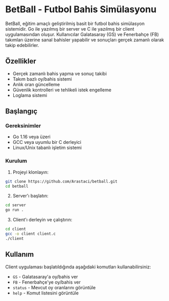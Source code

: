 # BetBall - Futbol Bahis Simülasyonu

BetBall, eğitim amaçlı geliştirilmiş basit bir futbol bahis simülasyon sistemidir. Go ile yazılmış bir server ve C ile yazılmış bir client uygulamasından oluşur. Kullanıcılar Galatasaray (GS) ve Fenerbahçe (FB) takımları üzerine sanal bahisler yapabilir ve sonuçları gerçek zamanlı olarak takip edebilirler.

## Özellikler

- Gerçek zamanlı bahis yapma ve sonuç takibi
- Takım bazlı oy/bahis sistemi
- Anlık oran güncelleme
- Güvenlik kontrolleri ve tehlikeli istek engelleme
- Loglama sistemi

## Başlangıç

### Gereksinimler

- Go 1.16 veya üzeri
- GCC veya uyumlu bir C derleyici
- Linux/Unix tabanlı işletim sistemi

### Kurulum

1. Projeyi klonlayın:

```bash
git clone https://github.com/Arastaci/betball.git
cd betball
```

2. Server'ı başlatın:

```bash
cd server
go run .
```

3. Client'ı derleyin ve çalıştırın:

```bash
cd client
gcc -o client client.c
./client
```

## Kullanım

Client uygulaması başlatıldığında aşağıdaki komutları kullanabilirsiniz:

- `GS` - Galatasaray'a oy/bahis ver
- `FB` - Fenerbahçe'ye oy/bahis ver
- `status` - Mevcut oy oranlarını görüntüle
- `help` - Komut listesini görüntüle
    